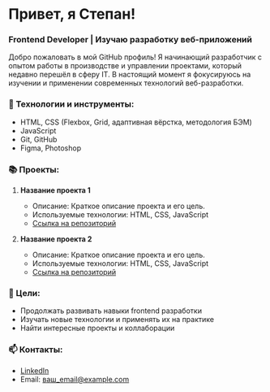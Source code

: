 # Привет, я Степан!

### Frontend Developer | Изучаю разработку веб-приложений

Добро пожаловать в мой GitHub профиль! Я начинающий разработчик с опытом работы в производстве и управлении проектами, который недавно перешёл в сферу IT. В настоящий момент я фокусируюсь на изучении и применении современных технологий веб-разработки.

### 🔧 Технологии и инструменты:

- HTML, CSS (Flexbox, Grid, адаптивная вёрстка, методология БЭМ)
- JavaScript
- Git, GitHub
- Figma, Photoshop

### 📚 Проекты:

1. **Название проекта 1**
   - Описание: Краткое описание проекта и его цель.
   - Используемые технологии: HTML, CSS, JavaScript
   - [Ссылка на репозиторий](URL-репозитория)

2. **Название проекта 2**
   - Описание: Краткое описание проекта и его цель.
   - Используемые технологии: HTML, CSS, JavaScript
   - [Ссылка на репозиторий](URL-репозитория)

### 🚀 Цели:

- Продолжать развивать навыки frontend разработки
- Изучать новые технологии и применять их на практике
- Найти интересные проекты и коллаборации

### 📫 Контакты:

- [LinkedIn](ваш_ссылка)
- Email: [ваш_email@example.com](mailto:ваш_email@example.com)

